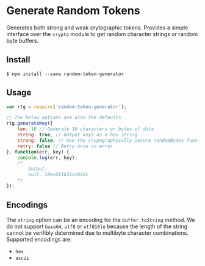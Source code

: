 # Generate Random Tokens

Generates both strong and weak crytographic tokens.  Provides a simple interface over the `crypto` module to get random character strings or random byte buffers.

## Install

```
$ npm install --save random-token-generator
```

## Usage

```javascript
var rtg = require('random-token-generator');

// The below options are also the defaults
rtg.generateKey({
	len: 16 // Generate 16 characters or bytes of data
	string: true, // Output keys as a hex string
	strong: false, // Use the crypographically secure randomBytes function
	retry: false // Retry once on error
}, function(err, key) {
	console.log(err, key);
	/*
		Output:
		null, 18ec681b31ccb42c
	*/
});
```

## Encodings

The `string` option can be an encoding for the `buffer.toString` method.  We do not support `base64`, `utf8` or `utf816le` because the length of the string cannot be verifibly determined due to multibyte character combinations. Supported encodings are:

- `hex`
- `ascii`
